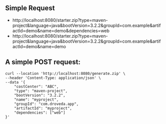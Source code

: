 ## Simple Request
* http://localhost:8080/starter.zip?type=maven-project&language=java&bootVersion=3.2.2&groupId=com.example&artifactId=demo&name=demo&dependencies=web
* http://localhost:8080/starter.zip?type=maven-project&language=java&bootVersion=3.2.2&groupId=com.example&artifactId=demo&name=demo

## A simple POST request:
```
curl --location 'http://localhost:8080/generate.zip' \
--header 'Content-Type: application/json' \
--data '{
    "costCenter": "ABC",
    "type": "maven-project",
    "bootVersion": "3.2.2",
    "name": "myproject",
    "groupId": "com.droveda.app",
    "artifactId": "myproject",
    "dependencies": ["web"]
}'
```